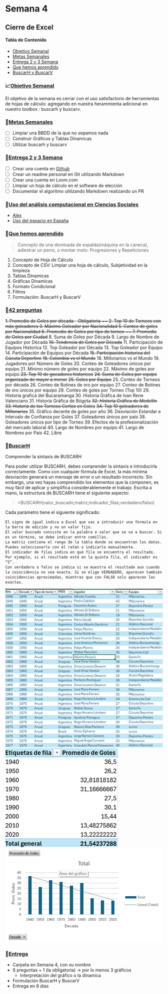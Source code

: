 # Semana 4

## Cierre de Excel


#### Tabla de Contenido
- [Objetivo Semanal](#sección-1)
- [Metas Semanales](#sección-2)
- [Entrega 2 y 3 Semana](#sección-3)
- [Que hemos aprendido](#sección-4)
- [BuscarH y BuscarV](#sección-4)

	
### 📈[Objetivo Semanal](#sección-1)

El objetivo de la semana es cerrar con el uso satisfactorio de herramientas de hojas de cálculo: agregando en nuestra herammienta adicional en nuestro _toolbox_ : buscarh y buscarv.

### 📗[Metas Semanales](#sección-2)
 - [ ] Limpiar una BBDD de la que no sepamos nada
 - [ ] Construir Gráficos y Tablas Dínamicas
 - [ ] Utilizar buscarh y buscarv

 ### 📗[Entrega 2 y 3 Semana](#sección-3)
 - [ ] Crear una cuenta en [Github](github.com)
 - [ ] Crear un readme personal en Git utilizando Markdown
 - [ ] Crear una cuenta en Loom.com
 - [ ] Limpiar un hoja de cálculo en el software de elección
 - [ ] Documentar el algoritmo utilizando Markdown realizando un PR

 ### 📗[Uso del análisis computacional en Ciencias Sociales](#sección-4)
 -  [Alex](https://pudding.cool/2024/03/teenagers/)
 -  [Uso del espacio en España](https://especiales.eldiario.es/spain-lives-in-flats/)


 ### 📗[Que hemos aprendido](#sección-4)
> Concepto de una dominada de espalda(máquina en la caneca), adiestrar un perro, o montar moto: Progresiones y Repeticiones
1. Concepto de Hoja de Cálculo
2. Concepto de CSV: Limpiar una hoja de cálculo, Subjetividad en la limpieza
3. Tablas Dínamicas
4. Gráficas Dínamicas
5. Formato Condicional
6. Filtros
7. Formulación: BuscarH y BuscarV

 ### 📗[42 preguntas](#sección-5)
 ~~1. Promedio de Goles por década - Obligatoria ~~
 2. Top 10 de Torneos con más goleadores
 3. Máximo Goleador por Nacionalidad
 5. Conteo de goles por Nacionalidad 
 6. Promedio de Goles por tipo de torneo
~~ 7. Promedio de Goles por Ciudad~~
 8. Suma de Goles por Década
 9. Largo de Nombre de Jugador por Década 
 ~~10. Tendencia de Goles por Década~~
 11. Participación de Equipos Historica
 12. Top Goleador por Década
 13. Top Goleador por Equipo
 14. Participación de Equipos por Década
 ~~15. Participación historica del Cúcuta Deportivo~~
 ~~16. Colombia vs el Mundo~~
 18. Millonarios vs el Mundo
 19. Jugadores por Número de Goles
 20. Conteo de Goleadores únicos por equipo
 21. Mínimo número de goles por equipo
 22. Máximo de goles por equipo
 ~~23. Top 10 de goeadores historicos~~
 ~~24. Suma de Goles por equipo organizado de mayor a menor~~
 ~~25. Goles por Equipo~~
 25. Conteo de Torneos por década
 26. Conteo de Botines de oro por equipo
 27. Conteo de Botines de oro únicos por equipo
 28. Conteo de goles por Torneo (Top 10)
 29. Historia grafica del Bucaramanga
 30. Historia Gráfica de Ivan Rene Valenciano
 31. Historía Gráfica de Bógota
 ~~32. Historia Gráfica de Medellín~~
 ~~33. Historia de los Torneos Cortos en Goles~~
 ~~34. Top 10 goleadores de Millonarios~~
 35. Gráfico decente de goles por año
 36. Desviación Estandar e Intervalo de Confianza por Goles
 37. Goleadores únicos por país
 38. Goleadores únicos por tipo de Torneo
 39. Efectos de la profesionalización del mercado laboral 
 40. Largo de Nombres por equipo
 41. Largo de Nombres por País
 42. Libre



 ### 📗[BuscarH](#sección-5)


Comprender la sintaxis de BUSCARH

Para poder utilizar BUSCARH, debes comprender la sintaxis e introducirla correctamente. Como con cualquier fórmula de Excel, la más mínima desviación generará un mensaje de error o un resultado incorrecto. Sin embargo, una vez hayas comprendido los elementos que la componen, es muy fácil de aplicar y simplifica considerablemente el trabajo. Escrita a mano, la estructura de BUSCARH tiene el siguiente aspecto:

> =BUSCARH(valor_buscado;matriz;indicador_filas;verdadero/falso)

Cada parámetro tiene el siguiente significado:

    El signo de igual indica a Excel que vas a introducir una fórmula en la barra de edición y no un valor fijo.
    El valor buscado consiste en la palabra o valor que se va a buscar. Si es un término, se debe indicar entre comillas.
    La matriz contiene el rango de la tabla donde se encuentran los datos. Puedes seleccionarlo con el ratón o indicarlo manualmente.
    El indicador de filas indica en qué fila se encuentra el resultado. Por ejemplo, si el resultado está en la quinta fila, el indicador es “5”.
    Con verdadero o falso se indica si se muestra el resultado aun cuando la coincidencia no sea exacta. Si se elige VERDADERO, aparecen también coincidencias aproximadas, mientras que con FALSO solo aparecen las exactas.

![alt text](image.png)
![alt text](image-1.png)
![alt text](image-2.png)

 ### 📗[Entrega](#sección-6)

- Carpeta en Semana 4, con su nombre 
- 9 preguntas + 1 (la obligatoria) -> por lo menos 3 gráficos
    - Interpretación del gráfico o la dínamica
- Formulación BuscarH y BuscarV
- Entrega en 8 días
